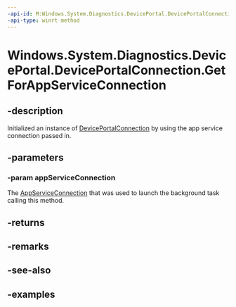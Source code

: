 ```yaml
---
-api-id: M:Windows.System.Diagnostics.DevicePortal.DevicePortalConnection.GetForAppServiceConnection(Windows.ApplicationModel.AppService.AppServiceConnection)
-api-type: winrt method
---
```


<!-- Method syntax.
public DevicePortalConnection DevicePortalConnection.GetForAppServiceConnection(AppServiceConnection appServiceConnection)
-->

# Windows.System.Diagnostics.DevicePortal.DevicePortalConnection.GetForAppServiceConnection

## -description
Initialized an instance of [DevicePortalConnection](DevicePortalConnection.md) by using the app service connection passed in.

## -parameters

### -param appServiceConnection
The [AppServiceConnection](https://docs.microsoft.com/en-us/uwp/api/Windows.ApplicationModel.AppService.AppServiceConnection) that was used to launch the background task calling this method.

## -returns

## -remarks

## -see-also

## -examples

